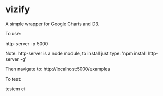# vizify

A simple wrapper for Google Charts and D3.

To use:

http-server -p 5000

Note: http-server is a node module, to install just type: 'npm install http-server -g'

Then navigate to: http://localhost:5000/examples

To test:

testem ci

